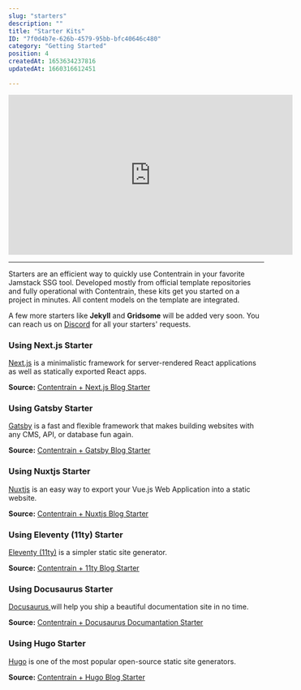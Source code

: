 ```yaml
---
slug: "starters"
description: ""
title: "Starter Kits"
ID: "7f0d4b7e-626b-4579-95bb-bfc40646c480"
category: "Getting Started"
position: 4
createdAt: 1653634237816
updatedAt: 1660316612451

---
```

<iframe width="560" height="315" src="https://www.youtube.com/embed/-WhfLXjQbQc" title="YouTube video player" frameborder="0" allow="accelerometer; autoplay; clipboard-write; encrypted-media; gyroscope; picture-in-picture" allowfullscreen></iframe>

---

Starters are an efficient way to quickly use Contentrain in your favorite Jamstack SSG tool.
Developed mostly from official template repositories and fully operational with Contentrain, these kits get you started on a project in minutes.
All content models on the template are integrated.




<alert type="info">

A few more starters like **Jekyll** and **Gridsome** will be added very soon. You can reach us on [Discord](https://discord.gg/4db2PjWYtG) for all your starters' requests.

</alert>


### Using Next.js Starter

[Next.js](https://nextjs.org/) is a minimalistic framework for server-rendered React applications as well as statically exported React apps.

**Source:** [Contentrain + Next.js Blog Starter](https://github.com/Contentrain/nextjs-blog-starter)


### Using Gatsby Starter

[Gatsby](https://www.gatsbyjs.com/) is a fast and flexible framework that makes building websites with any CMS, API, or database fun again.


**Source:** [Contentrain + Gatsby Blog Starter ](https://github.com/Contentrain/gatsby-blog-starter)

### Using Nuxtjs Starter

[Nuxtjs](https://nextjs.org/) is an easy way to export your Vue.js Web Application into a static website. 

**Source:** [Contentrain + Nuxtjs Blog Starter](https://github.com/Contentrain/nuxt-blog-starter)


### Using Eleventy (11ty) Starter

[Eleventy (11ty)](https://11ty.dev/) is a simpler static site generator. 

**Source:** [Contentrain + 11ty Blog Starter](https://github.com/Contentrain/11ty-blog-starter)

### Using Docusaurus Starter

[Docusaurus ](https://docusaurus.io/) will help you ship a beautiful documentation site in no time. 

**Source:** [Contentrain + Docusaurus Documantation Starter](https://github.com/Contentrain/docusaurus-docs-starter)

### Using Hugo Starter

[Hugo](https://docusaurus.io/) is one of the most popular open-source static site generators.  

**Source:** [Contentrain + Hugo Blog Starter](https://github.com/Contentrain/hugo-blog-starterr)
